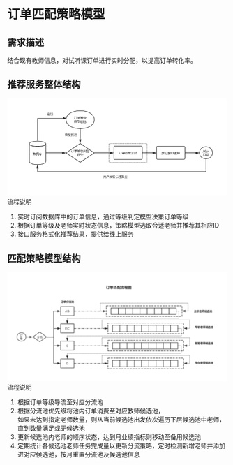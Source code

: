 # 订单匹配策略模型

## 需求描述
结合现有教师信息，对试听课订单进行实时分配，以提高订单转化率。

## 推荐服务整体结构
![service-structure](./recommend_service_structure.jpg)
流程说明  
1. 实时订阅数据库中的订单信息，通过等级判定模型决策订单等级  
2. 根据订单等级及老师实时状态信息，策略模型选取合适老师并推荐其相应ID  
3. 接口服务格式化推荐结果，提供给线上服务  

## 匹配策略模型结构
![match-structure](./match_structure.jpg)
流程说明  
1. 根据订单等级导流至对应分流池  
2. 根据分流池优先级将池内订单消费至对应教师候选池，  
   如果未达到指定老师数量，则从当前候选池出发依次遍历下层候选池中老师，直到数量满足或无候选池  
3. 更新候选池内老师的顺序状态，达到月业绩指标则移动至备用候选池  
4. 定期统计各候选池老师任务完成量以更新分流策略，定时检测新增老师并添加进对应候选池，按月重置分流池及候选池信息
